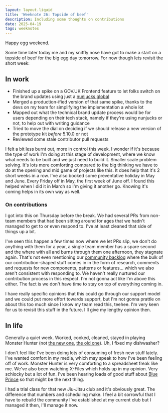 ```yaml
---
layout: layout.liquid
title: 'Weeknote 26: Topside of beef'
description: Including some thoughts on contributions
date: 2025-04-19
tags: weeknotes
---
```


Happy egg weekend.

Some time later today me and my sniffly nose have got to make a start on a topside of beef for the big egg day tomorrow. For now though lets revisit the short week:

## In work

- Finished up a spike on a GOV.UK Frontend feature to let folks switch on the brand updates using just a [nunjucks global](https://mozilla.github.io/nunjucks/api.html#addglobal)
- Merged a production-ified version of that same spike, thanks to the devs on my team for simplifying the implementation a whole lot
- Mapped out what the technical brand update process would be for users depending on their tech stack, namely if they're using nunjucks or not, to help out with writing guidance
- Tried to move the dial on deciding if we should release a new version of the prototype kit _before_ 5.10.0 or not
- Reviewed some stale contributor pull requests

I felt a bit less burnt out, more in control this week. I wonder if it's because the type of work I'm doing at this stage of development, where we know what needs to be built and we just need to build it. Smaller scale problem solving. It's lots more comforting compared to the big thinking we have to do at the opening and mid game of projects like this. It does help that it's 2 short weeks in a row. I've also booked some preventative holiday in May and June. Every Friday off in May, the first week of June off. I found this helped when I did it in March so I'm giving it another go. Knowing it's coming helps in its own way as well.

### On contributions

I got into this on Thursday before the break. We had several PRs from non-team members that had been sitting around for ages that we hadn't managed to get to or even respond to. I've at least cleaned that side of things up a bit.

I've seen this happen a few times now where we let PRs slip, we don't do anything with them for a year, a single team member has a spare second and the where with all and burns through them one afternoon, they stagnate again. That's not even mentioning our [community backlog](https://github.com/alphagov/govuk-design-system-backlog) where the bulk of our contribution-shaped stuff comes in in the form of research, comments and requests for new components, patterns or features... which we also aren't consistent with responding to. We haven't really nurtured our contribution process in this respect. I'm not gonna act like I'm above this either. The fact is we don't have time to stay on top of everything coming in.

I have really specific opinions that this could go through our support model and we could put more effort towards support, but I'm not gonna prattle on about this too much since I know my team read this, teehee. I'm very keen for us to revisit this stuff in the future. I'll give my lengthy opinion then.

## In life

Generally a quiet week. Worked, cooked, cleaned, stayed in playing Monster Hunter (not [the new one](https://www.monsterhunter.com/wilds/en-us/), [the old one](https://www.monsterhunter.com/rise/us/)). Uh, I fixed my dishwasher?

I don't feel like I've been doing lots of consuming of fresh new stuff lately. I've wanted comfort in my media, which may speak to how I've been feeling off of work. Monster Hunter is very comforting to a spreadsheet freak like me. We've also been watching X-Files which holds up in my opinion. Very schlocky but a lot of fun. I've been hearing loads of good stuff about [Blue Prince](https://en.wikipedia.org/wiki/Blue_Prince_(video_game)) so that might be the next thing.

I had a trial class for that new Jiu-Jitsu club and it's obviously great. The difference that numbers and scheduling make. I feel a bit sorrowful that I have to rebuild the community I've established at my current club but I managed it then, I'll manage it now.
